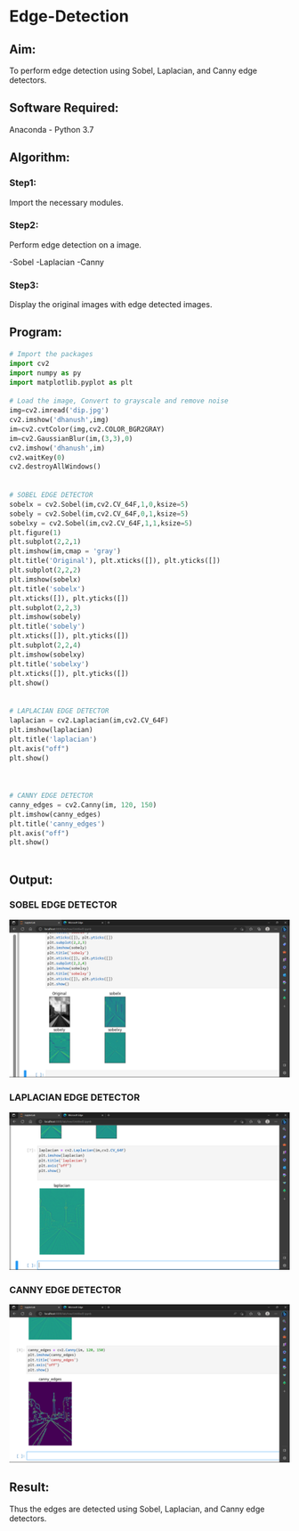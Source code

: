 # Edge-Detection
## Aim:
To perform edge detection using Sobel, Laplacian, and Canny edge detectors.

## Software Required:
Anaconda - Python 3.7

## Algorithm:
### Step1:
Import the necessary modules.

### Step2:
Perform edge detection on a image.

-Sobel
-Laplacian
-Canny

### Step3:
Display the original images with edge detected images.

 
## Program:

``` Python
# Import the packages
import cv2
import numpy as py
import matplotlib.pyplot as plt

# Load the image, Convert to grayscale and remove noise
img=cv2.imread('dip.jpg')
cv2.imshow('dhanush',img)
im=cv2.cvtColor(img,cv2.COLOR_BGR2GRAY)
im=cv2.GaussianBlur(im,(3,3),0)
cv2.imshow('dhanush',im)
cv2.waitKey(0)
cv2.destroyAllWindows()


# SOBEL EDGE DETECTOR
sobelx = cv2.Sobel(im,cv2.CV_64F,1,0,ksize=5)
sobely = cv2.Sobel(im,cv2.CV_64F,0,1,ksize=5)
sobelxy = cv2.Sobel(im,cv2.CV_64F,1,1,ksize=5)
plt.figure(1)
plt.subplot(2,2,1)
plt.imshow(im,cmap = 'gray')
plt.title('Original'), plt.xticks([]), plt.yticks([])
plt.subplot(2,2,2)
plt.imshow(sobelx)
plt.title('sobelx')
plt.xticks([]), plt.yticks([])
plt.subplot(2,2,3)
plt.imshow(sobely)
plt.title('sobely')
plt.xticks([]), plt.yticks([])
plt.subplot(2,2,4)
plt.imshow(sobelxy)
plt.title('sobelxy')
plt.xticks([]), plt.yticks([])
plt.show()


# LAPLACIAN EDGE DETECTOR
laplacian = cv2.Laplacian(im,cv2.CV_64F)
plt.imshow(laplacian)
plt.title('laplacian')
plt.axis("off")
plt.show()



# CANNY EDGE DETECTOR
canny_edges = cv2.Canny(im, 120, 150)
plt.imshow(canny_edges)
plt.title('canny_edges')
plt.axis("off")
plt.show()



```
## Output:
### SOBEL EDGE DETECTOR
![output](1.png)


### LAPLACIAN EDGE DETECTOR
![output](2.png)


### CANNY EDGE DETECTOR
![output](3.png)

## Result:
Thus the edges are detected using Sobel, Laplacian, and Canny edge detectors.
